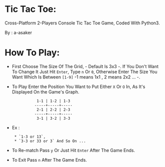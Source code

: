 # Tic Tac Toe:
Cross-Platform 2-Players Console Tic Tac Toe Game, Coded With Python3.

By : a-asaker


# How To Play:

- First Choose The Size Of The Grid, - Default Is 3x3 -. If You Don't Want To Change It Just Hit `Enter`, Type `n` Or `0`, Otherwise Enter The Size You Want Which Is Between `[1-9]` -1 means 1x1 , 2 means 2x2 ... -.

- To Play Enter the Position You Want to Put Either `X` Or `O` In, As It's Displayed On the Game's Graph.

                 1-1 | 1-2 | 1-3
                -----+-----+-----
                 2-1 | 2-2 | 2-3
                -----+-----+-----
                 3-1 | 3-2 | 3-3

* Ex :  
       
       * `1-3 or 13`,
       * `3-3 or 33 or 3` And So On ...
       
- To Re-match Pass `y` Or Just Hit `Enter` After The Game Ends.

- To Exit Pass `n` After The Game Ends.
